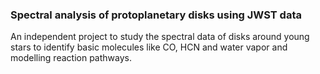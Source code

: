 ###  Spectral analysis of protoplanetary disks using JWST data
An independent project to study the spectral data of disks around young stars to identify basic molecules like CO, HCN and water vapor and modelling reaction pathways.

